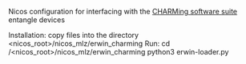 Nicos configuration for interfacing with the [CHARMing software suite](https://github.com/zweistein-frm2/CHARMing) entangle devices

Installation:  copy files into the directory <nicos_root>/nicos_mlz/erwin_charming 
Run: 
	cd /<nicos_root>/nicos_mlz/erwin_charming 
	python3 erwin-loader.py


